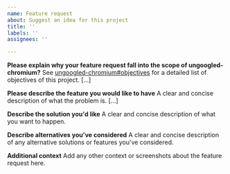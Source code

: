 ```yaml
---
name: Feature request
about: Suggest an idea for this project
title: ''
labels: ''
assignees: ''

---
```


**Please explain why your feature request fall into the scope of ungoogled-chromium?**
See [ungoogled-chromium#objectives](https://github.com/ungoogled-software/ungoogled-chromium#objectives) for a detailed list of objectives of this project. [...]

**Please describe the feature you would like to have**
A clear and concise description of what the problem is. [...]

**Describe the solution you'd like**
A clear and concise description of what you want to happen.

**Describe alternatives you've considered**
A clear and concise description of any alternative solutions or features you've considered.

**Additional context**
Add any other context or screenshots about the feature request here.
